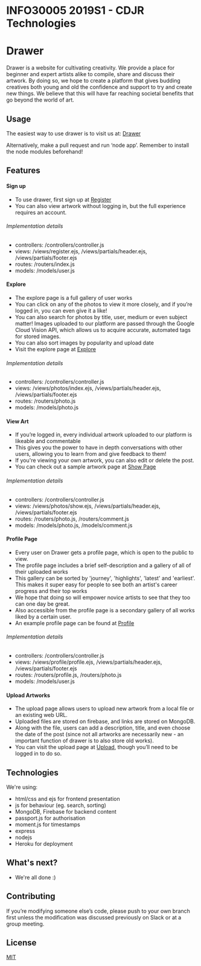 # INFO30005 2019S1 - CDJR Technologies

# Drawer

Drawer is a website for cultivating creativity. We provide a place for beginner and expert artists alike to compile, share and discuss their artwork. By doing so, we hope to create a platform that gives budding creatives both young and old the confidence and support to try and create new things. We believe that this will have far reaching societal benefits that go beyond the world of art.

## Usage

The easiest way to use drawer is to visit us at: [Drawer](https://drawer-by-cdjr.herokuapp.com)

Alternatively, make a pull request and run ‘node app’. Remember to install the node modules beforehand!

## Features

#### Sign up

- To use drawer, first sign up at [Register](https://drawer-by-cdjr.herokuapp.com/register)
- You can also view artwork without logging in, but the full experience requires an account.

###### Implementation details
- controllers: /controllers/controller.js
- views: /views/register.ejs, /views/partials/header.ejs, /views/partials/footer.ejs
- routes: /routers/index.js
- models: /models/user.js

#### Explore

- The explore page is a full gallery of user works
- You can click on any of the photos to view it more closely, and if you’re logged in, you can even give it a like!
- You can also search for photos by title, user, medium or even subject matter! Images uploaded to our platform are passed through the Google Cloud Vision API, which allows us to acquire accurate, automated tags for stored images.
- You can also sort images by popularity and upload date
- Visit the explore page at [Explore](https://drawer-by-cdjr.herokuapp.com/photo)

###### Implementation details
- controllers: /controllers/controller.js
- views: /views/photos/index.ejs, /views/partials/header.ejs, /views/partials/footer.ejs
- routes: /routers/photo.js
- models: /models/photo.js

#### View Art

- If you’re logged in, every individual artwork uploaded to our platform is likeable and commentable
- This gives you the power to have in depth conversations with other users, allowing you to learn from and give feedback to them!
- If you're viewing your own artwork, you can also edit or delete the post.
- You can check out a sample artwork page at [Show Page](https://drawer-by-cdjr.herokuapp.com/photo/5cc47500a6a81060a789d253)

###### Implementation details
- controllers: /controllers/controller.js
- views: /views/photos/show.ejs, /views/partials/header.ejs, /views/partials/footer.ejs
- routes: /routers/photo.js, /routers/comment.js
- models: /models/photo.js, /models/comment.js

#### Profile Page

- Every user on Drawer gets a profile page, which is open to the public to view.
- The profile page includes a brief self-description and a gallery of all of their uploaded works
- This gallery can be sorted by 'journey', 'highlights', 'latest' and 'earliest'. This makes it super easy for people to see both an artist's career progress and their top works
- We hope that doing so will empower novice artists to see that they too can one day be great.
- Also accessible from the profile page is a secondary gallery of all works liked by a certain user.
- An example profile page can be found at [Profile](https://drawer-by-cdjr.herokuapp.com/profile/Jerome)

###### Implementation details
- controllers: /controllers/controller.js
- views: /views/profile/profile.ejs, /views/partials/header.ejs, /views/partials/footer.ejs
- routes: /routers/profile.js, /routers/photo.js
- models: /models/user.js

#### Upload Artworks

- The upload page allows users to upload new artwork from a local file or an existing web URL.
- Uploaded files are stored on firebase, and links are stored on MongoDB.
- Along with the file, users can add a description, title, and even choose the date of the post (since not all artworks are necessarily new - an important function of drawer is to also store old works).
- You can visit the upload page at [Upload](https://drawer-by-cdjr.herokuapp.com/photo/new), though you’ll need to be logged in to do so.

## Technologies

We're using:

- html/css and ejs for frontend presentation
- js for behaviour (eg. search, sorting)
- MongoDB, Firebase for backend content
- passport.js for authorisation
- moment.js for timestamps
- express
- nodejs
- Heroku for deployment

## What's next?

- We're all done :)

## Contributing

If you’re modifying someone else’s code, please push to your own branch first unless the modification was discussed previously on Slack or at a group meeting.

## License

[MIT](https://choosealicense.com/licenses/mit/)
